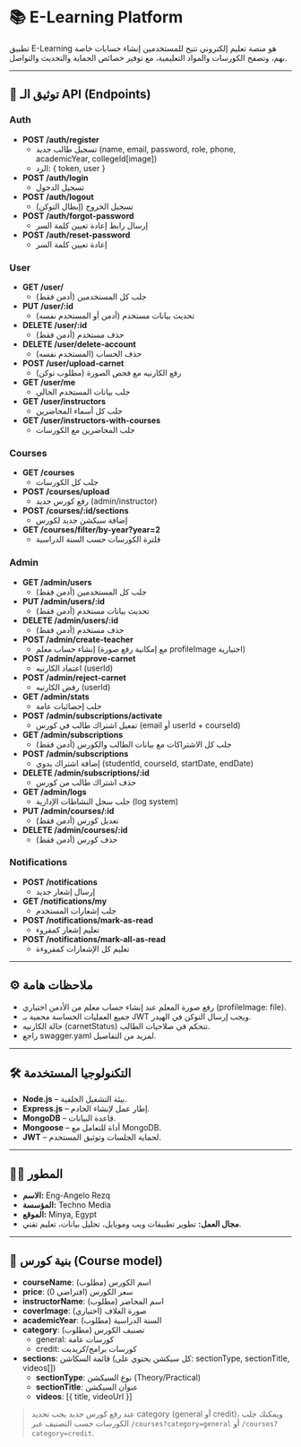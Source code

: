 # 📚 E-Learning Platform

تطبيق E-Learning هو منصة تعليم إلكتروني تتيح للمستخدمين إنشاء حسابات خاصة بهم، وتصفح الكورسات والمواد التعليمية، مع توفير خصائص الحماية والتحديث والتواصل.

---

## 🚦 توثيق الـ API (Endpoints)

### Auth
- **POST /auth/register**
  - تسجيل طالب جديد (name, email, password, role, phone, academicYear, collegeId[image])
  - الرد: { token, user }
- **POST /auth/login**
  - تسجيل الدخول
- **POST /auth/logout**
  - تسجيل الخروج (إبطال التوكن)
- **POST /auth/forgot-password**
  - إرسال رابط إعادة تعيين كلمة السر
- **POST /auth/reset-password**
  - إعادة تعيين كلمة السر

### User
- **GET /user/**
  - جلب كل المستخدمين (أدمن فقط)
- **PUT /user/:id**
  - تحديث بيانات مستخدم (أدمن أو المستخدم نفسه)
- **DELETE /user/:id**
  - حذف مستخدم (أدمن فقط)
- **DELETE /user/delete-account**
  - حذف الحساب (المستخدم نفسه)
- **POST /user/upload-carnet**
  - رفع الكارنيه مع فحص الصورة (مطلوب توكن)
- **GET /user/me**
  - جلب بيانات المستخدم الحالي
- **GET /user/instructors**
  - جلب كل أسماء المحاضرين
- **GET /user/instructors-with-courses**
  - جلب المحاضرين مع الكورسات

### Courses
- **GET /courses**
  - جلب كل الكورسات
- **POST /courses/upload**
  - رفع كورس جديد (admin/instructor)
- **POST /courses/:id/sections**
  - إضافة سيكشن جديد لكورس
- **GET /courses/filter/by-year?year=2**
  - فلترة الكورسات حسب السنة الدراسية

### Admin
- **GET /admin/users**
  - جلب كل المستخدمين (أدمن فقط)
- **PUT /admin/users/:id**
  - تحديث بيانات مستخدم (أدمن فقط)
- **DELETE /admin/users/:id**
  - حذف مستخدم (أدمن فقط)
- **POST /admin/create-teacher**
  - إنشاء حساب معلم (مع إمكانية رفع صورة profileImage اختيارية)
- **POST /admin/approve-carnet**
  - اعتماد الكارنيه (userId)
- **POST /admin/reject-carnet**
  - رفض الكارنيه (userId)
- **GET /admin/stats**
  - جلب إحصائيات عامة
- **POST /admin/subscriptions/activate**
  - تفعيل اشتراك طالب في كورس (email أو userId + courseId)
- **GET /admin/subscriptions**
  - جلب كل الاشتراكات مع بيانات الطالب والكورس (أدمن فقط)
- **POST /admin/subscriptions**
  - إضافة اشتراك يدوي (studentId, courseId, startDate, endDate)
- **DELETE /admin/subscriptions/:id**
  - حذف اشتراك طالب من كورس
- **GET /admin/logs**
  - جلب سجل النشاطات الإدارية (log system)
- **PUT /admin/courses/:id**
  - تعديل كورس (أدمن فقط)
- **DELETE /admin/courses/:id**
  - حذف كورس (أدمن فقط)

### Notifications
- **POST /notifications**
  - إرسال إشعار جديد
- **GET /notifications/my**
  - جلب إشعارات المستخدم
- **POST /notifications/mark-as-read**
  - تعليم إشعار كمقروء
- **POST /notifications/mark-all-as-read**
  - تعليم كل الإشعارات كمقروءة

---

## ⚙️ ملاحظات هامة
- رفع صورة المعلم عند إنشاء حساب معلم من الأدمن اختياري (profileImage: file).
- جميع العمليات الحساسة محمية بـ JWT ويجب إرسال التوكن في الهيدر.
- حالة الكارنيه (carnetStatus) تتحكم في صلاحيات الطالب.
- راجع swagger.yaml لمزيد من التفاصيل.

---

## 🛠️ التكنولوجيا المستخدمة

* **Node.js** – بيئة التشغيل الخلفية.
* **Express.js** – إطار عمل لإنشاء الخادم.
* **MongoDB** – قاعدة البيانات.
* **Mongoose** – أداة للتعامل مع MongoDB.
* **JWT** – لحماية الجلسات وتوثيق المستخدم.

---

## 👨‍💻 المطور

* **الاسم:**   Eng-Angelo Rezq
* **المؤسسة:** Techno Media
* **الموقع:** Minya, Egypt
* **مجال العمل:** تطوير تطبيقات ويب وموبايل، تحليل بيانات، تعليم تقني.

---

## 📑 بنية كورس (Course model)

- **courseName**: اسم الكورس (مطلوب)
- **price**: سعر الكورس (افتراضي 0)
- **instructorName**: اسم المحاضر (مطلوب)
- **coverImage**: صورة الغلاف (اختياري)
- **academicYear**: السنة الدراسية (مطلوب)
- **category**: تصنيف الكورس (مطلوب)
  - general: كورسات عامة
  - credit: كورسات برامج/كريديت
- **sections**: قائمة السكاشن (كل سيكشن يحتوي على: sectionType, sectionTitle, videos[])
  - **sectionType**: نوع السيكشن (Theory/Practical)
  - **sectionTitle**: عنوان السيكشن
  - **videos**: [{ title, videoUrl }]

> عند رفع كورس جديد يجب تحديد category (general أو credit)، ويمكنك جلب الكورسات حسب التصنيف عبر `/courses?category=general` أو `/courses?category=credit`.


